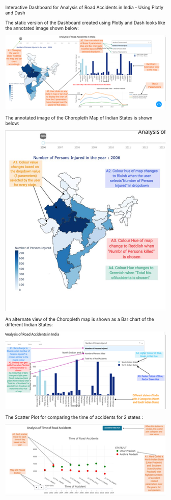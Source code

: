 Interactive Dashboard for Analysis of Road Accidents in India - Using Plotly and Dash

The static version of the Dashboard created using Plotly and Dash looks like the annotated image shown below:

![alt text](https://github.com/Neeraja61194/Interactive-Dashboard-for-Analysis-of-Road-Accidents-of-India/blob/main/Interaction.png?raw=true)

The annotated image of the Choropleth Map of Indian States is shown below: 

![alt text](https://github.com/Neeraja61194/Interactive-Dashboard-for-Analysis-of-Road-Accidents-of-India/blob/main/Choropleth_Map.jpg?raw=true)

An alternate view of the Choropleth map is shown as a Bar chart of the different Indian States:

![alt text](https://github.com/Neeraja61194/Interactive-Dashboard-for-Analysis-of-Road-Accidents-of-India/blob/main/Bar.jpg?raw=true)

The Scatter Plot for comparing the time of accidents for 2 states :

![alt text](https://github.com/Neeraja61194/Interactive-Dashboard-for-Analysis-of-Road-Accidents-of-India/blob/main/Scatter_Plot.png?raw=true)




